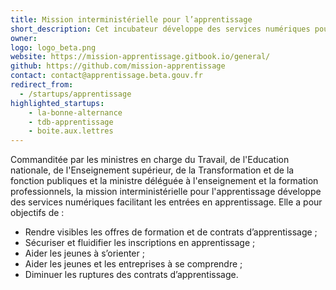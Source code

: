 ```yaml
---
title: Mission interministérielle pour l’apprentissage
short_description: Cet incubateur développe des services numériques pour faciliter les <span class="fr-text--bold">entrées en apprentissage</span>.
owner:
logo: logo_beta.png
website: https://mission-apprentissage.gitbook.io/general/
github: https://github.com/mission-apprentissage
contact: contact@apprentissage.beta.gouv.fr
redirect_from:
  - /startups/apprentissage
highlighted_startups:
    - la-bonne-alternance
    - tdb-apprentissage
    - boite.aux.lettres
---
```


Commanditée par les ministres en charge du Travail, de l'Education nationale, de l'Enseignement supérieur, de la Transformation et de la fonction publiques et la ministre déléguée à l'enseignement et la formation professionnels, la mission interministérielle pour l'apprentissage développe des services numériques facilitant les entrées en apprentissage. Elle a pour objectifs de :
- Rendre visibles les offres de formation et de contrats d’apprentissage ;
- Sécuriser et fluidifier les inscriptions en apprentissage ;
- Aider les jeunes à s’orienter ;
- Aider les jeunes et les entreprises à se comprendre ;
- Diminuer les ruptures des contrats d’apprentissage.

